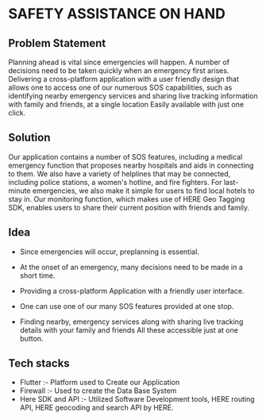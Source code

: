 
# SAFETY ASSISTANCE ON HAND



## Problem Statement
Planning ahead is vital since emergencies will happen. A 
number of decisions need to be taken quickly when an 
emergency first arises. 
Delivering a cross-platform application with a user friendly design that allows one to access one of our 
numerous SOS capabilities, such as identifying nearby 
emergency services and sharing live tracking information 
with family and friends, at a single location Easily 
available with just one click.

## Solution
Our application contains a number of SOS features, including a 
medical emergency function that proposes nearby hospitals and 
aids in connecting to them. We also have a variety of helplines 
that may be connected, including police stations, a women's 
hotline, and fire fighters. For last-minute emergencies, we also 
make it simple for users to find local hotels to stay in.
Our monitoring function, which makes use of HERE Geo Tagging 
SDK, enables users to share their current position with friends 
and family.



## Idea

- Since emergencies will occur, preplanning is essential.

- At the onset of an emergency, many decisions need to be made in a short time.
- Providing a cross-platform Application with a friendly user interface.
- One can use one of our many SOS features provided at one stop.
- Finding nearby, emergency services along with sharing live tracking details with your 
  family and friends All these accessible just at one button.


## Tech stacks

- Flutter :-
    Platform used to Create our Application 
- Firewall :- Used to create the Data Base System 
- Here SDK and API :- Utilized Software Development tools, HERE routing API, HERE geocoding and search API by HERE.


